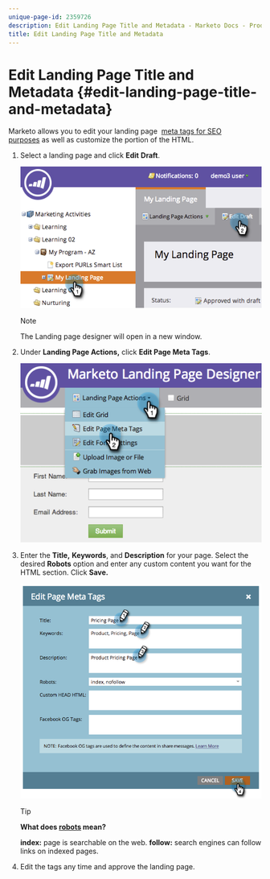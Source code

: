 ```yaml
---
unique-page-id: 2359726
description: Edit Landing Page Title and Metadata - Marketo Docs - Product Documentation
title: Edit Landing Page Title and Metadata
---
```


# Edit Landing Page Title and Metadata {#edit-landing-page-title-and-metadata}

Marketo allows you to edit your landing page&nbsp; [meta tags for SEO purposes](http://www.w3schools.com/tags/tag_meta.asp)&nbsp;as well as customize the <head> portion of the HTML.

1. Select a landing page and click **Edit** **Draft**.

   ![](assets/image2014-9-17-11-3a39-3a21.png)

   >[!NOTE]
   >
   >The Landing page designer will open in a new window.

1. Under **Landing Page Actions,** click **Edit Page Meta Tags**.

   ![](assets/image2014-9-17-11-3a39-3a32.png)

1. Enter the **Title,** **Keywords**, and **Description** for your page. Select the desired **Robots** option and enter any custom content you want for the HTML <head> section. Click **Save.**

   ![](assets/image2014-9-17-11-3a39-3a50.png)

   >[!TIP]
   >
   >**What does [robots](http://www.robotstxt.org/meta.html) mean?**
   >
   >
   >**index:** page is searchable on the web. **follow:** search engines can follow links on indexed pages.

1. Edit the tags any time and approve the landing page.

